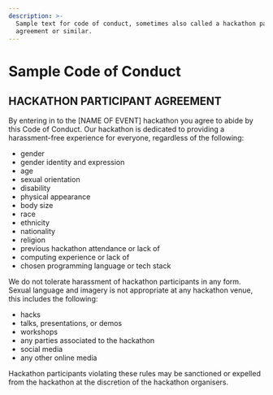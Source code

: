 ```yaml
---
description: >-
  Sample text for code of conduct, sometimes also called a hackathon participant
  agreement or similar.
---
```


# Sample Code of Conduct

## HACKATHON PARTICIPANT AGREEMENT

By entering in to the \[NAME OF EVENT\] hackathon you agree to abide by this Code of Conduct. Our hackathon is dedicated to providing a harassment-free experience for everyone, regardless of the following:

* gender
* gender identity and expression
* age
* sexual orientation
* disability
* physical appearance
* body size
* race
* ethnicity
* nationality
* religion
* previous hackathon attendance or lack of
* computing experience or lack of
* chosen programming language or tech stack

We do not tolerate harassment of hackathon participants in any form. Sexual language and imagery is not appropriate at any hackathon venue, this includes the following:

* hacks
* talks, presentations, or demos
* workshops
* any parties associated to the hackathon
* social media
* any other online media

Hackathon participants violating these rules may be sanctioned or expelled from the hackathon at the discretion of the hackathon organisers.  


